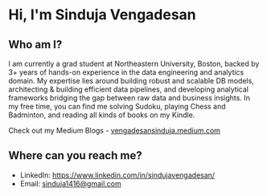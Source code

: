 # Hi, I'm Sinduja Vengadesan

## Who am I? 
I am currently a grad student at Northeastern University, Boston, backed by 3+ years of hands-on experience in the data engineering and analytics domain. My expertise lies around building robust and scalable DB models, architecting & building efficient data pipelines, and developing analytical frameworks bridging the gap between raw data and business insights. In my free time, you can find me solving Sudoku, playing Chess and Badminton, and reading all kinds of books on my Kindle. 

Check out my Medium Blogs - [vengadesansinduja.medium.com
](https://vengadesansinduja.medium.com/)

## Where can you reach me? 
- LinkedIn: https://www.linkedin.com/in/sindujavengadesan/
- Email: sinduja1416@gmail.com

